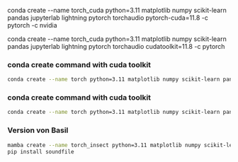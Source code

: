 conda create --name torch_cuda python=3.11 matplotlib numpy scikit-learn pandas jupyterlab lightning pytorch torchaudio pytorch-cuda=11.8 -c pytorch -c nvidia

conda create --name torch_cuda python=3.11 matplotlib numpy scikit-learn pandas jupyterlab lightning pytorch torchaudio cudatoolkit=11.8 -c pytorch


### conda create command with cuda toolkit

``` bash
conda create --name torch python=3.11 matplotlib numpy scikit-learn pandas lightning pytorch torchvision torchaudio pytorch-cuda=11.8 -c pytorch -c nvidia 
```

### conda create command with cuda toolkit

``` bash
conda create --name torch python=3.11 matplotlib numpy scikit-learn pandas lightning pytorch torchvision torchaudio -c pytorch -c nvidia 
```

### Version von Basil

``` bash
mamba create --name torch_insect python=3.11 matplotlib numpy scikit-learn pandas lightning pytorch torchvision torchaudio pytorch jupyterlab tensorboard -c pytorch -c nvidia
pip install soundfile
```
